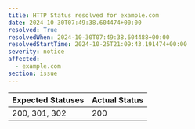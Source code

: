 ```yaml
---
title: HTTP Status resolved for example.com
date: 2024-10-30T07:49:38.604474+00:00
resolved: True
resolvedWhen: 2024-10-30T07:49:38.604488+00:00
resolvedStartTime: 2024-10-25T21:09:43.191474+00:00
severity: notice
affected:
  - example.com
section: issue
---
```


| Expected Statuses | Actual Status  |
|-------------------|----------------|
| 200, 301, 302 | 200 |
